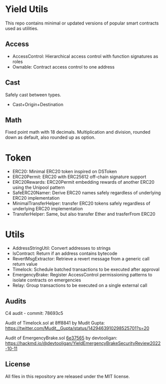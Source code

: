 # Yield Utils

This repo contains minimal or updated versions of popular smart contracts used as utilities.

## Access
 - AccessControl: Hierarchical access control with function signatures as roles
 - Ownable: Contract access control to one address

## Cast
Safely cast between types.
 - Cast+Origin+Destination

## Math
Fixed point math with 18 decimals. Multiplication and division, rounded down as default, also rounded up as option.

# Token
 - ERC20: Minimal ERC20 token inspired on DSToken
 - ERC20Permit: ERC20 with ERC25612 off-chain signature support
 - ERC20Rewards: ERC20Permit embedding rewards of another ERC20 using the Unipool pattern
 - SafeERC20Namer: Derive ERC20 names safely regardless of underlying ERC20 implementation
 - MinimalTransferHelper: transfer ERC20 tokens safely regardless of underlying ERC20 implementation
 - TransferHelper: Same, but also transfer Ether and trasferFrom ERC20

# Utils
 - AddressStringUtil: Convert addresses to strings
 - IsContract: Return if an address contains bytecode
 - RevertMsgExtractor: Retrieve a revert message from a generic call return value
 - Timelock: Schedule batched transactions to be executed after approval
 - EmergencyBrake: Register AccessControl permissioning patterns to isolate contracts on emergencies
 - Relay: Group transactions to be executed on a single external call

## Audits
C4 audit - commit: 78693c5

Audit of Timelock.sol at 8ff8841 by Mudit Gupta: https://twitter.com/Mudit__Gupta/status/1429463910298525701?s=20

Audit of EmergencyBrake.sol [6e37565](https://github.com/yieldprotocol/yield-utils-v2/pull/54/commits/6e375651bee1c08fdac74999aa99874a56d1b396) by devtooligan: https://hackmd.io/@devtooligan/YieldEmergencyBrakeSecurityReview2022-10-11

## License
All files in this repository are released under the MIT license.
